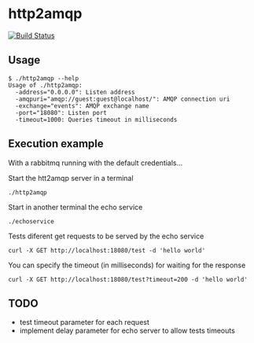 # http2amqp

[![Build Status](https://travis-ci.org/aleasoluciones/http2amqp.svg)](https://travis-ci.org/aleasoluciones/http2amqp)

## Usage
```
$ ./http2amqp --help
Usage of ./http2amqp:
  -address="0.0.0.0": Listen address
  -amqpuri="amqp://guest:guest@localhost/": AMQP connection uri
  -exchange="events": AMQP exchange name
  -port="18080": Listen port
  -timeout=1000: Queries timeout in milliseconds
```

## Execution example
With a rabbitmq running with the default credentials...

Start the htt2amqp server in a terminal
```
./http2amqp
```

Start in another terminal the echo service
```
./echoservice
```

Tests diferent get requests to be served by the echo service
```
curl -X GET http://localhost:18080/test -d 'hello world'
```

You can specify the timeout (in milliseconds) for waiting for the response
```
curl -X GET http://localhost:18080/test?timeout=200 -d 'hello world'
```

## TODO
 - test timeout parameter for each request
 - implement delay parameter for echo server to allow tests timeouts

